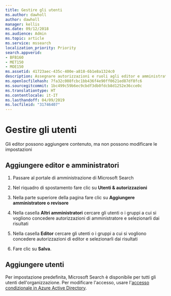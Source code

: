 ```yaml
---
title: Gestire gli utenti
ms.author: dawholl
author: dawholl
manager: kellis
ms.date: 09/12/2018
ms.audience: Admin
ms.topic: article
ms.service: mssearch
localization_priority: Priority
search.appverid:
- BFB160
- MET150
- MOE150
ms.assetid: 41723aec-435c-400e-a818-6b1e8a1324c0
description: Assegnare autorizzazioni e ruoli agli editor e amministratori di Microsoft Search
ms.openlocfilehash: 7fa32c008fcbc1bb436f4e90ff0621ed87df8fc6
ms.sourcegitcommit: 1bc499c59b6ec9cbdf3db0fdcb8d1252e36cce0c
ms.translationtype: HT
ms.contentlocale: it-IT
ms.lasthandoff: 04/09/2019
ms.locfileid: "31746407"
---
```

# <a name="manage-users"></a>Gestire gli utenti

Gli editor possono aggiungere contenuto, ma non possono modificare le impostazioni
  
## <a name="add-admins-and-editors"></a>Aggiungere editor e amministratori

1. Passare al portale di amministrazione di Microsoft Search
    
2. Nel riquadro di spostamento fare clic su **Utenti &amp; autorizzazioni**
    
3. Nella parte superiore della pagina fare clic su **Aggiungere amministratore o revisore**
    
4. Nella casella **Altri amministratori** cercare gli utenti o i gruppi a cui si vogliono concedere autorizzazioni di amministratore e selezionarli dai risultati 
    
5. Nella casella **Editor** cercare gli utenti o i gruppi a cui si vogliono concedere autorizzazioni di editor e selezionarli dai risultati 
    
6. Fare clic su **Salva**.
    
## <a name="add-users"></a>Aggiungere utenti

Per impostazione predefinita, Microsoft Search è disponibile per tutti gli utenti dell'organizzazione. Per modificare l'accesso, usare l'[accesso condizionale in Azure Active Directory](https://docs.microsoft.com/it-IT/azure/active-directory/conditional-access/overview).